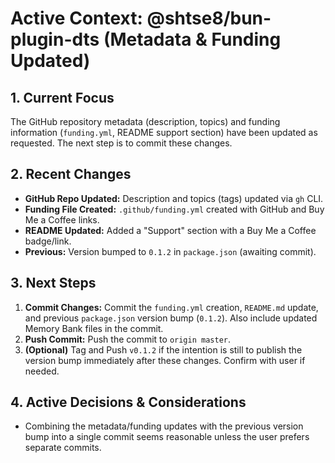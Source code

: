 <!-- Version: 1.1 | Last Updated: 2025-06-04 -->
# Active Context: @shtse8/bun-plugin-dts (Metadata & Funding Updated)

## 1. Current Focus

The GitHub repository metadata (description, topics) and funding information (`funding.yml`, README support section) have been updated as requested. The next step is to commit these changes.

## 2. Recent Changes

- **GitHub Repo Updated:** Description and topics (tags) updated via `gh` CLI.
- **Funding File Created:** `.github/funding.yml` created with GitHub and Buy Me a Coffee links.
- **README Updated:** Added a "Support" section with a Buy Me a Coffee badge/link.
- **Previous:** Version bumped to `0.1.2` in `package.json` (awaiting commit).

## 3. Next Steps

1.  **Commit Changes:** Commit the `funding.yml` creation, `README.md` update, and previous `package.json` version bump (`0.1.2`). Also include updated Memory Bank files in the commit.
2.  **Push Commit:** Push the commit to `origin master`.
3.  **(Optional)** Tag and Push `v0.1.2` if the intention is still to publish the version bump immediately after these changes. Confirm with user if needed.

## 4. Active Decisions & Considerations

- Combining the metadata/funding updates with the previous version bump into a single commit seems reasonable unless the user prefers separate commits.
